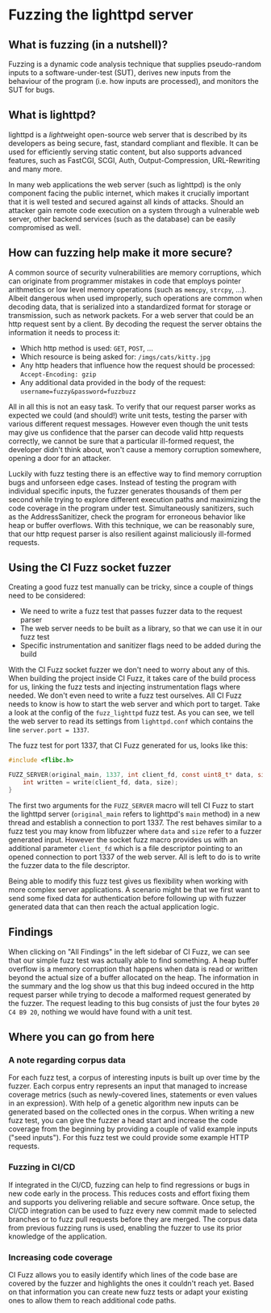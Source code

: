 # Fuzzing the lighttpd server

## What is fuzzing (in a nutshell)?

Fuzzing is a dynamic code analysis technique that supplies pseudo-random inputs
to a software-under-test (SUT), derives new inputs from the behaviour of the
program (i.e. how inputs are processed), and monitors the SUT for bugs.

## What is lighttpd?

lighttpd is a *light*weight open-source web server that is described by its
developers as being secure, fast, standard compliant and flexible. It can be
used for efficiently serving static content, but also supports advanced
features, such as FastCGI, SCGI, Auth, Output-Compression, URL-Rewriting and
many more.

In many web applications the web server (such as lighttpd) is the only component
facing the public internet, which makes it crucially important that it is well
tested and secured against all kinds of attacks. Should an attacker gain remote
code execution on a system through a vulnerable web server, other backend
services (such as the database) can be easily compromised as well.

## How can fuzzing help make it more secure?

A common source of security vulnerabilities are memory corruptions, which can
originate from programmer mistakes in code that employs pointer arithmetics or
low level memory operations (such as `memcpy`, `strcpy`, ...). Albeit dangerous
when used improperly, such operations are common when decoding data, that is
serialized into a standardized format for storage or transmission, such as
network packets. For a web server that could be an http request sent by a
client. By decoding the request the server obtains the information it needs to
process it:

- Which http method is used: `GET`, `POST`, ...
- Which resource is being asked for: `/imgs/cats/kitty.jpg`
- Any http headers that influence how the request should be processed:
  `Accept-Encoding: gzip`
- Any additional data provided in the body of the request:
  `username=fuzzy&password=fuzzbuzz`

All in all this is not an easy task. To verify that our request parser works as
expected we could (and should!) write unit tests, testing the parser with
various different request messages. However even though the unit tests may give
us confidence that the parser can decode valid http requests correctly, we
cannot be sure that a particular ill-formed request, the developer didn't think
about, won't cause a memory corruption somewhere, opening a door for an
attacker.

Luckily with fuzz testing there is an effective way to find memory corruption
bugs and unforseen edge cases. Instead of testing the program with individual
specific inputs, the fuzzer generates thousands of them per second while trying
to explore different execution paths and maximizing the code coverage in the
program under test. Simultaneously sanitizers, such as the AddressSanitizer,
check the program for erroneous behavior like heap or buffer overflows. With
this technique, we can be reasonably sure, that our http request parser is also
resilient against maliciously ill-formed requests.

## Using the CI Fuzz socket fuzzer

Creating a good fuzz test manually can be tricky, since a couple of things need
to be considered:

- We need to write a fuzz test that passes fuzzer data to the request parser
- The web server needs to be built as a library, so that we can use it in our
  fuzz test
- Specific instrumentation and sanitizer flags need to be added during the build

With the CI Fuzz socket fuzzer we don't need to worry about any of this. When
building the project inside CI Fuzz, it takes care of the build process for us,
linking the fuzz tests and injecting instrumentation flags where needed. We
don't even need to write a fuzz test ourselves. All CI Fuzz needs to know is how
to start the web server and which port to target. Take a look at the config of
the `fuzz_lighttpd` fuzz test. As you can see, we tell the web server to read
its settings from `lighttpd.conf` which contains the line `server.port = 1337`.

The fuzz test for port 1337, that CI Fuzz generated for us, looks like this:

```C
#include <flibc.h>

FUZZ_SERVER(original_main, 1337, int client_fd, const uint8_t* data, size_t size) {
    int written = write(client_fd, data, size);
}
```

The first two arguments for the `FUZZ_SERVER` macro will tell CI Fuzz to start
the lighttpd server (`original_main` refers to lighttpd's `main` method) in a
new thread and establish a connection to port 1337. The rest behaves similar to
a fuzz test you may know from libfuzzer where `data` and `size` refer to a
fuzzer generated input. However the socket fuzz macro provides us with an
additional parameter `client_fd` which is a file descriptor pointing to an
opened connection to port 1337 of the web server. All is left to do is to write
the fuzzer data to the file descriptor.

Being able to modify this fuzz test gives us flexibility when working with more
complex server applications. A scenario might be that we first want to send some
fixed data for authentication before following up with fuzzer generated data
that can then reach the actual application logic.

## Findings

When clicking on "All Findings" in the left sidebar of CI Fuzz, we can see that
our simple fuzz test was actually able to find something. A heap buffer overflow
is a memory corruption that happens when data is read or written beyond the
actual size of a buffer allocated on the heap. The information in the summary
and the log show us that this bug indeed occured in the http request parser
while trying to decode a malformed request generated by the fuzzer. The request
leading to this bug consists of just the four bytes `20 C4 B9 20`, nothing we
would have found with a unit test.

## Where you can go from here

### A note regarding corpus data

For each fuzz test, a corpus of interesting inputs is built up over time by
the fuzzer. Each corpus entry represents an input that managed to increase
coverage metrics (such as newly-covered lines, statements or even values in an
expression). With help of a genetic algorithm new inputs can be generated based
on the collected ones in the corpus. When writing a new fuzz test, you can give
the fuzzer a head start and increase the code coverage from the beginning by
providing a couple of valid example inputs ("seed inputs"). For this fuzz test
we could provide some example HTTP requests.

### Fuzzing in CI/CD

If integrated in the CI/CD, fuzzing can help to find regressions or bugs in
new code early in the process. This reduces costs and effort fixing them and
supports you delivering reliable and secure software. Once setup, the CI/CD
integration can be used to fuzz every new commit made to selected branches or
to fuzz pull requests before they are merged. The corpus data from previous
fuzzing runs is used, enabling the fuzzer to use its prior knowledge of the
application.

### Increasing code coverage

CI Fuzz allows you to easily identify which lines of the code base are
covered by the fuzzer and highlights the ones it couldn't reach yet. Based on
that information you can create new fuzz tests or adapt your existing ones to
allow them to reach additional code paths.
